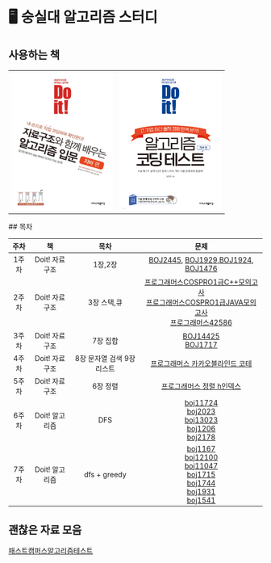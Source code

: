 # 🖥️ 숭실대 알고리즘 스터디

## 사용하는 책
<table>
 <tr> 
    <td> 
        <img src="./profile/img/doit!자료구조.jpg"  width="200">
    </td>
    <td>
        <img src="./profile/img/doit!알고리즘테스트.jpg"  width=201">
    </td>
</tr>
</table>
## 목차

|주차|책|목차|문제|
|:---:|:---:|:---:|:---:|
|1주차| Doit! 자료구조  | 1장,2장 | [BOJ2445](https://www.acmicpc.net/problem/2445), [BOJ1929](https://www.acmicpc.net/problem/1929),[BOJ1924](https://www.acmicpc.net/problem/1924), [BOJ1476](https://www.acmicpc.net/problem/1476)  |
|2주차| Doit! 자료구조 | 3장 스택,큐| [프로그래머스COSPRO1급C++모의고사](https://programmers.co.kr/learn/courses/11114/lessons/70744) <br>[프로그래머스COSPRO1급JAVA모의고사](https://programmers.co.kr/learn/courses/11132/lessons/71148) <br> [프로그래머스42586](https://programmers.co.kr/learn/courses/30/lessons/42586) |
|3주차|Doit! 자료구조| 7장 집합| [BOJ14425](https://www.acmicpc.net/problem/14425) <br> [BOJ1717](https://www.acmicpc.net/problem/1717)|
|4주차|Doit! 자료구조 | 8장 문자열 검색 9장 리스트|[프로그래머스 카카오블라인드 코테](https://programmers.co.kr/learn/courses/30/lessons/60057)|
|5주차|Doit! 자료구조  | 6장 정렬|[프로그래머스 정렬 h인덱스](https://programmers.co.kr/learn/courses/30/lessons/42747)|
|6주차|Doit! 알고리즘 | DFS | [boj11724](https://www.acmicpc.net/problem/11724) <br> [boj2023](https://www.acmicpc.net/problem/2023)  <br>  [boj13023](https://www.acmicpc.net/problem/13023)  <br>  [boj1206](https://www.acmicpc.net/problem/1260)  <br>  [boj2178](https://www.acmicpc.net/problem/2178)  <br> |
|7주차|Doit! 알고리즘  | dfs + greedy | [boj1167](https://www.acmicpc.net/problem/1167)  <br> [boj12100](https://www.acmicpc.net/problem/12100)  <br> [boj11047](https://www.acmicpc.net/problem/11047)  <br> [boj1715](https://www.acmicpc.net/problem/1715)  <br>  [boj1744](https://www.acmicpc.net/problem/1744)  <br>  [boj1931](https://www.acmicpc.net/problem/1931)  <br>  [boj1541](https://www.acmicpc.net/problem/1541)   |


## 괜찮은 자료 모음
[패스트캠퍼스알고리즘테스트](https://github.com/rhs0266/FastCampus.git)